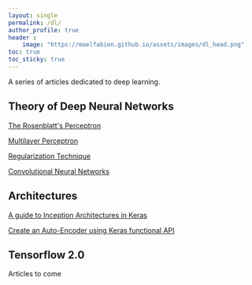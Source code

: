 ```yaml
---
layout: single
permalink: /dl/
author_profile: true
header :
    image: "https://maelfabien.github.io/assets/images/dl_head.png"
toc: true
toc_sticky: true
---
```


A series of articles dedicated to deep learning.

## Theory of Deep Neural Networks

[The Rosenblatt's Perceptron](https://maelfabien.github.io/deeplearning/Perceptron/)

[Multilayer Perceptron](https://maelfabien.github.io/deeplearning/mlp/)

[Regularization Technique](https://maelfabien.github.io/deeplearning/regu/)

[Convolutional Neural Networks](https://maelfabien.github.io/deeplearning/cnn/)

## Architectures

[A guide to Inception Architectures in Keras](https://maelfabien.github.io/deeplearning/inception/)

[Create an Auto-Encoder using Keras functional API](https://maelfabien.github.io/deeplearning/autoencoder/)

## Tensorflow 2.0

Articles to come

